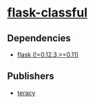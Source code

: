 # [flask-classful](https://pypi.org/project/flask-classful)

## Dependencies
- [flask (!=0.12.3,>=0.11)](packages/f/flask.md)



## Publishers
- [teracy](https://pypi.org/user/teracy)

